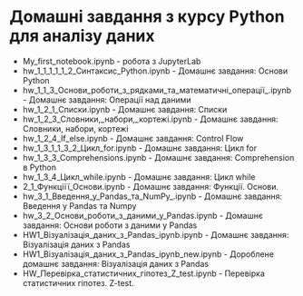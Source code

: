 # Домашні завдання з курсу Python для аналізу даних
- My_first_notebook.ipynb - робота з JupyterLab
- hw_1_1_1_1_1_2_Cинтаксис_Python.ipynb - Домашнє завдання: Основи Python
- hw_1_1_3_Основи_роботи_з_рядками_та_математичні_операції_.ipynb - Домашнє завдання: Операції над даними
- hw_1_2_1_Списки.ipynb - Домашнє завдання: Списки
- hw_1_2_3_Словники,_набори,_кортежі.ipynb - Домашнє завдання: Словники, набори, кортежі
- hw_1_2_4_If_else.ipynb - Домашнє завдання: Control Flow
- hw_1_3_1_1_3_2_Цикл_for.ipynb - Домашнє завдання: Цикл for
- hw_1_3_3_Comprehensions.ipynb - Домашнє завдання: Comprehension в Python
- hw_1_3_4_Цикл_while.ipynb - Домашнє завдання: Цикл while
- 2_1_Функціїї_Основи.ipynb - Домашнє завдання: Функції. Основи.
- hw_3_1_Введення_у_Pandas_та_NumPy_.ipynb - Домашнє завдання: Введення у Pandas та Numpy
- hw_3_2_Основи_роботи_з_даними_у_Pandas.ipynb - Домашнє завдання: Основи роботи з даними у Pandas
- HW1_Візуалізація_даних_з_Pandas_ipynb.ipynb - Домашнє завдання: Візуалізація даних з Pandas
- HW1_Візуалізація_даних_з_Pandas_ipynb_new.ipynb - Дороблене домашнє завдання: Візуалізація даних з Pandas
- HW_Перевірка_статиcтичних_гіпотез_Z_test.ipynb - Перевірка статиcтичних гіпотез. Z-test.
